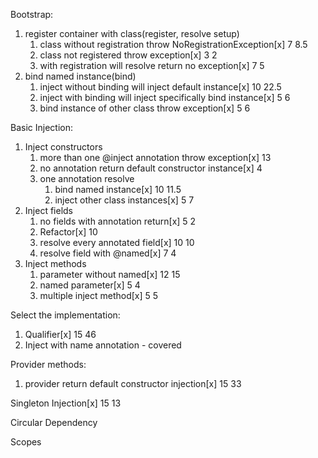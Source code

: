 Bootstrap:
1. register container with class(register, resolve setup)
    1. class without registration throw NoRegistrationException[x] 7 8.5
    2. class not registered throw exception[x] 3 2
    3. with registration will resolve return no exception[x] 7 5
2. bind named instance(bind)
    1. inject without binding will inject default instance[x] 10 22.5
    2. inject with binding will inject specifically bind instance[x] 5 6
    3. bind instance of other class throw exception[x] 5 6

Basic Injection:
1. Inject constructors
    1. more than one @inject annotation throw exception[x] 13
    2. no annotation return default constructor instance[x] 4
    3. one annotation resolve
        1. bind named instance[x] 10 11.5
        2. inject other class instances[x] 5 7
2. Inject fields
    1. no fields with annotation return[x] 5 2
    2. Refactor[x] 10
    3. resolve every annotated field[x] 10 10
    4. resolve field with @named[x] 7 4
3. Inject methods
    1. parameter without named[x] 12 15
    2. named parameter[x] 5 4
    3. multiple inject method[x] 5 5

Select the implementation:
1. Qualifier[x] 15 46
2. Inject with name annotation - covered

Provider methods:
1. provider return default constructor injection[x] 15 33

Singleton Injection[x] 15 13

Circular Dependency

Scopes
